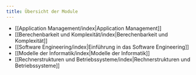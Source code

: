 ```yaml
---
title: Übersicht der Module
---
```


- [[Application Management/index|Application Management]]
- [[Berechenbarkeit und Komplexität/index|Berechenbarkeit und Komplexität]]
- [[Software Engineering/index|Einführung in das Software Engineering]]
- [[Modelle der Informatik/index|Modelle der Informatik]]
- [[Rechnerstrukturen und Betriebssysteme/index|Rechnerstrukturen und Betriebssysteme]]

